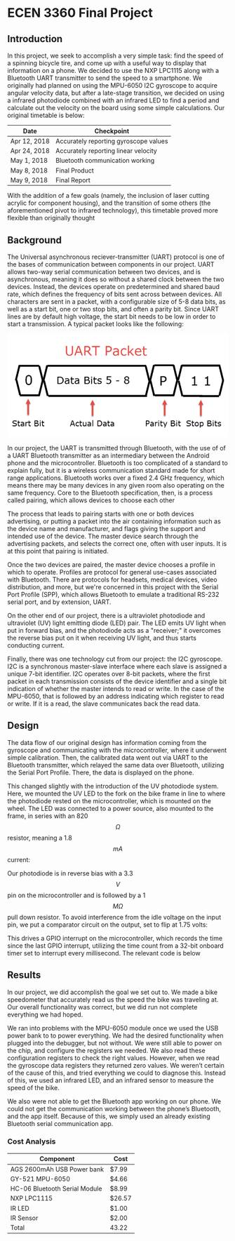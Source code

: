 # ECEN 3360 Final Project

## Introduction

In this project, we seek to accomplish a very simple task: find the speed of a spinning bicycle tire, and come up with a useful way to display that information on a phone. We decided to use the NXP LPC1115 along with a Bluetooth UART transmitter to send the speed to a smartphone. We originally had planned on using the MPU-6050 I2C gyroscope to acquire angular velocity data, but after a late-stage transition, we decided on using a infrared photodiode combined with an infrared LED to find a period and calculate out the velocity on the board using some simple calculations. Our original timetable is below:

| Date         | Checkpoint                            |
| ------------ | ------------------------------------- |
| Apr 12, 2018 | Accurately reporting gyroscope values |
| Apr 24, 2018 | Accurately reporting linear velocity  |
| May 1, 2018  | Bluetooth communication working       |
| May 8, 2018  | Final Product                         |
| May 9, 2018  | Final Report                          |

With the addition of a few goals (namely, the inclusion of laser cutting acrylic for component housing), and the transition of some others (the aforementioned pivot to infrared technology), this timetable proved more flexible than originally thought

## Background

The Universal asynchronous reciever-transmitter (UART) protocol is one of the bases of communication between components in our project. UART allows two-way serial communication between two devices, and is asynchronous, meaning it does so without a shared clock between the two devices. Instead, the devices operate on predetermined and shared baud rate, which defines the frequency of bits sent across between devices. All characters are sent in a packet, with a configurable size of 5-8 data bits, as well as a start bit, one or two stop bits, and often a parity bit. Since UART lines are by default high voltage, the start bit needs to be low in order to start a transmission. A typical packet looks like the following:

![UART-Packet.png](UART-Packet.png)

In our project, the UART is transmitted through Bluetooth, with the use of of a UART Bluetooth transmitter as an intermediary between the Android phone and the microcontroller. Bluetooth is too complicated of a standard to explain fully, but it is a wireless communication standard made for short range applications. Bluetooth works over a fixed 2.4 GHz frequency, which means there may be many devices in any given room also operating on the same frequency. Core to the Bluetooth specification, then, is a process called pairing, which allows devices to choose each other

The process that leads to pairing starts with one or both devices advertising, or putting a packet into the air containing information such as the device name and manufacturer, and flags giving the support and intended use of the device. The master device search through the advertising packets, and selects the correct one, often with user inputs. It is at this point that pairing is initiated.

Once the two devices are paired, the master device chooses a profile in which to operate. Profiles are protocol for general use-cases associated with Bluetooth. There are protocols for headsets, medical devices, video distribution, and more, but we're concerned in this project with the Serial Port Profile (SPP), which allows Bluetooth to emulate a traditional RS-232 serial port, and by extension, UART.

On the other end of our project, there is a ultraviolet photodiode and ultraviolet (UV) light emitting diode (LED) pair. The LED emits UV light when put in forward bias, and the photodiode acts as a "receiver;" it overcomes the reverse bias put on it when receiving UV light, and thus starts conducting current.

Finally, there was one technology cut from our project: the I2C gyroscope. I2C is a synchronous master-slave interface where each slave is assigned a unique 7-bit identifier. I2C operates over 8-bit packets, where the first packet in each transmission consists of the device identifier and a single bit indication of whether the master intends to read or write. In the case of the MPU-6050, that is followed by an address indicating which register to read or write. If it is a read, the slave communicates back the read data.

## Design

The data flow of our original design has information coming from the gyroscope and communicating with the microcontroller, where it underwent simple calibration. Then, the calibrated data went out via UART to the Bluetooth transmitter, which relayed the same data over Bluetooth, utilizing the Serial Port Profile. There, the data is displayed on the phone.

This changed slightly with the introduction of the UV photodiode system. Here, we mounted the UV LED to the fork on the bike frame in line to where the photodiode rested on the microcontroller, which is mounted on the wheel. The LED was connected to a power source, also mounted to the frame, in series with an 820 $$\Omega$$ resistor, meaning a 1.8 $$mA$$ current:



Our photodiode is in reverse bias with a 3.3 $$V$$ pin on the microcontroller and is followed by a 1 $$M\Omega$$ pull down resistor. To avoid interference from the idle voltage on the input pin, we put a comparator circuit on the output, set to flip at 1.75 volts:



This drives a GPIO interrupt on the microcontroller, which records the time since the last GPIO interrupt, utilizing the time count from a 32-bit onboard timer set to interrupt every millisecond. The relevant code is below

## Results

In our project, we did accomplish the goal we set out to. We made a bike speedometer that accurately read us the speed the bike was traveling at. Our overall functionality was correct, but we did run not complete everything we had hoped. 

We ran into problems with the MPU-6050 module once we used the USB power bank to to power everything. We had the desired functionality when plugged into the debugger, but not without. We were still able to power on the chip, and configure the registers we needed. We also read these configuration registers to check the right values. However, when we read the gyroscope data registers they returned zero values. We weren’t certain of the cause of this, and tried everything we could to diagnose this. Instead of this, we used an infrared LED, and an infrared sensor to measure the speed of the bike.  

We also were not able to get the Bluetooth app working on our phone. We could not get the communication working between the phone’s Bluetooth, and the app itself. Because of this, we simply used an already existing Bluetooth serial communication app. 

### Cost Analysis

| Component | Cost |
| -------- | ---- |
| AGS 2600mAh USB Power bank | $7.99 |
| GY-521 MPU-6050 | $4.66 |
| HC-06 Bluetooth Serial Module | $8.99 |
| NXP LPC1115 | $26.57 |
| IR LED | $1.00 |
| IR Sensor | $2.00 |
| Total | 43.22|
